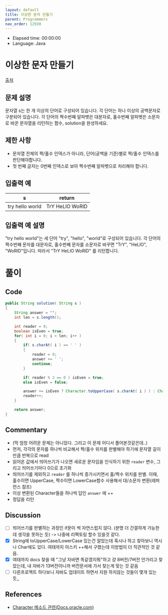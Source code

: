 ```yaml
---
layout: default
title: 이상한 문자 만들기
parent: Programmers
nav_order: 12930
---
```


- Elapsed time: 00:00:00
- Language: Java

<!-- 문제 -->
# 이상한 문자 만들기

[출처](https://programmers.co.kr/learn/courses/30/lessons/12930?language=java)

## 문제 설명

문자열 s는 한 개 이상의 단어로 구성되어 있습니다. 각 단어는 하나 이상의 공백문자로 구분되어 있습니다. 각 단어의 짝수번째 알파벳은 대문자로, 홀수번째 알파벳은 소문자로 바꾼 문자열을 리턴하는 함수, solution을 완성하세요.

## 제한 사항

- 문자열 전체의 짝/홀수 인덱스가 아니라, 단어(공백을 기준)별로 짝/홀수 인덱스를 판단해야합니다.
- 첫 번째 글자는 0번째 인덱스로 보아 짝수번째 알파벳으로 처리해야 합니다.

## 입출력 예

| s               | return          |
| --------------- | --------------- |
| try hello world | TrY HeLlO WoRlD |

## 입출력 예 설명

"try hello world"는 세 단어 "try", "hello", "world"로 구성되어 있습니다. 각 단어의 짝수번째 문자를 대문자로, 홀수번째 문자를 소문자로 바꾸면 "TrY", "HeLlO", "WoRlD"입니다. 따라서 "TrY HeLlO WoRlD" 를 리턴합니다.

<!-- 풀이 -->
# 풀이

## Code

``` java
public String solution( String s )
{
    String answer = "";
    int len = s.length();

    int reader = 0;
    boolean isEven = true;
    for( int i = 0; i < len; i++ )
    {
        if( s.charAt( i ) == ' ' )
        {
            reader = 0;
            answer += ' ';
            continue;
        }

        if( reader % 2 == 0 ) isEven = true;
        else isEven = false;

        answer += isEven ? Character.toUpperCase( s.charAt( i ) ) : Character.toLowerCase( s.charAt( i ) );
        reader++;
    }

    return answer;
}
```

## Commentary

- (막 엄청 어려운 문제는 아니었다. 그리고 이 문제 어디서 풀어본것같은데..)
- 먼저, 각각의 문자를 하나씩 비교해서 짝/홀수 위치를 판별해야 하기에 문자열 길이만큼 반복으로 read
- 읽어온 값에서 띄어쓰기가 나오면 새로운 문자임을 인식하기 위한 `reader` 변수, 그리고 띄어쓰기마다 0으로 초기화
- 띄어쓰기를 제외하고 `reader` 를 하나씩 증가시키면서 홀/짝수 위치를 판별. 이때, 홀수이면 UpperCase, 짝수이면 LowerCase함수 사용해서 대/소문자 변환(레퍼런스 참조)
- 이상 변환된 Character들을 하나씩 답인 `answer` 에 ++
- 정답을 리턴

## Discussion

- [ ] 띄어쓰기를 판별하는 과정인 if문이 썩 자연스럽지 않다. (분명 더 간결하게 가능한데 생각을 못하는 듯) -> 나중에 리펙토링 할수 있을것 같다.
- [x] String에 toUpperCase/LowerCase 있는건 알았는데 혹시나 하고 찾아보니 역시나 Char에도 있다. 여태까지 아스키 ++해서 구했는데 이방법이 더 직관적인 것 같음.
- [x] 여태까지 docs 찾을 때 "그냥 자바면 똑같겠지뭐"하고 걍 8버전/7버전 안가리고 찾았는데, 내 자바가 13버전이니까 버전문서에 가서 찾는게 맞는 것 같음
- [ ] 다른프로젝트 하다보니 자바도 업데이트 하면서 지원 하지않는 것들이 몇개 있는듯,,

## References

- [Character 메소드 관련(Docs.oracle.com)](https://docs.oracle.com/en/java/javase/13/docs/api/java.base/java/lang/Character.html#toUpperCase(char))